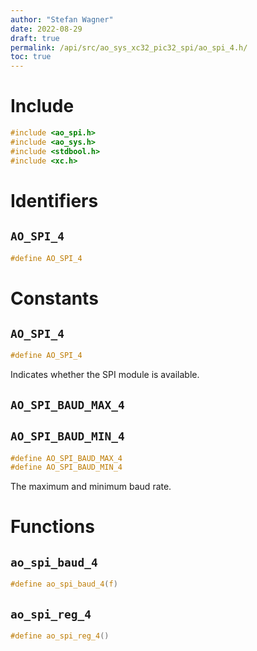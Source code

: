 ```yaml
---
author: "Stefan Wagner"
date: 2022-08-29
draft: true
permalink: /api/src/ao_sys_xc32_pic32_spi/ao_spi_4.h/
toc: true
---
```


# Include

```c
#include <ao_spi.h>
#include <ao_sys.h>
#include <stdbool.h>
#include <xc.h>
```

# Identifiers

## `AO_SPI_4`

```c
#define AO_SPI_4
```

# Constants

## `AO_SPI_4`

```c
#define AO_SPI_4
```

Indicates whether the SPI module is available.

## `AO_SPI_BAUD_MAX_4`
## `AO_SPI_BAUD_MIN_4`

```c
#define AO_SPI_BAUD_MAX_4
#define AO_SPI_BAUD_MIN_4
```

The maximum and minimum baud rate.

# Functions

## `ao_spi_baud_4`

```c
#define ao_spi_baud_4(f)
```

## `ao_spi_reg_4`

```c
#define ao_spi_reg_4()
```
